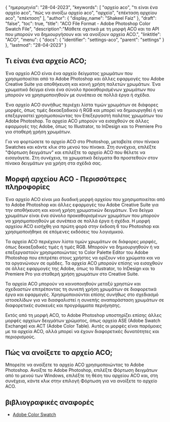 {
"ημερομηνία": "28-04-2023",
  "keywords": [
"αρχείο aco",
"τι είναι ένα αρχείο aco",
"πώς να ανοίξω αρχείο aco",
"αρχείο",
"επέκταση αρχείου aco",
"επέκταση"
],
  "author": {
"display_name": "Shakeel Faiz"
},
"draft": "false",
"toc": true,
"title": "ACO File Format - Adobe Photoshop Color Swatch File",
  "description":"Μάθετε σχετικά με τη μορφή ACO και τα API που μπορούν να δημιουργήσουν και να ανοίξουν αρχεία ACO.",
"linktitle": "ACO",
  "menu": {
    "docs": {
      "identifier": "settings-aco",
      "parent": "settings"
}
},
"lastmod": "28-04-2023"
}

## Τι είναι ένα αρχείο ACO;

Ένα αρχείο ACO είναι ένα αρχείο δείγματος χρωμάτων που χρησιμοποιείται από το Adobe Photoshop και άλλες εφαρμογές του Adobe Creative Suite για αποθήκευση και κοινή χρήση παλετών χρωμάτων. Ένα χρωματικό δείγμα είναι ένα σύνολο προκαθορισμένων χρωμάτων που μπορούν να χρησιμοποιηθούν με συνέπεια σε πολλά έργα ή σχέδια.

Ένα αρχείο ACO συνήθως περιέχει λίστα τιμών χρωμάτων σε διάφορες μορφές, όπως τιμές δεκαεξαδικού ή RGB και μπορεί να δημιουργηθεί ή να επεξεργαστεί χρησιμοποιώντας τον Επεξεργαστή παλέτας χρωμάτων του Adobe Photoshop. Τα αρχεία ACO μπορούν να εισαχθούν σε άλλες εφαρμογές της Adobe, όπως το Illustrator, το InDesign και το Premiere Pro για σταθερή χρήση χρωμάτων.

Για να φορτώσετε το αρχείο ACO στο Photoshop, μεταβείτε στον πίνακα Swatches και κάντε κλικ στο μενού του πίνακα. Στη συνέχεια, επιλέξτε "Φόρτωση δειγμάτων" και επιλέξτε το αρχείο ACO που θέλετε να εισαγάγετε. Στη συνέχεια, τα χρωματικά δείγματα θα προστεθούν στον πίνακα δειγμάτων για χρήση στα σχέδιά σας.

## Μορφή αρχείου ACO - Περισσότερες πληροφορίες

Ένα αρχείο ACO είναι μια δυαδική μορφή αρχείου που χρησιμοποιείται από το Adobe Photoshop και άλλες εφαρμογές του Adobe Creative Suite για την αποθήκευση και κοινή χρήση χρωματικών δειγμάτων. Ένα δείγμα χρωμάτων είναι ένα σύνολο προκαθορισμένων χρωμάτων που μπορούν να χρησιμοποιηθούν με συνέπεια σε πολλά έργα ή σχέδια. Η μορφή αρχείου ACO εισήχθη για πρώτη φορά στην έκδοση 6 του Photoshop και χρησιμοποιήθηκε σε επόμενες εκδόσεις του λογισμικού.

Τα αρχεία ACO περιέχουν λίστα τιμών χρωμάτων σε διάφορες μορφές, όπως δεκαεξαδικές τιμές ή τιμές RGB. Μπορούν να δημιουργηθούν ή να επεξεργαστούν χρησιμοποιώντας το Color Palette Editor του Adobe Photoshop που επιτρέπει στους χρήστες να ορίζουν νέα χρώματα και να τα οργανώνουν σε ομάδες. Τα αρχεία ACO μπορούν επίσης να εισαχθούν σε άλλες εφαρμογές της Adobe, όπως το Illustrator, το InDesign και το Premiere Pro για σταθερή χρήση χρωμάτων στο Creative Suite.

Τα αρχεία ACO μπορούν να κοινοποιηθούν μεταξύ χρηστών και σχεδιαστών επιτρέποντας τη συνεπή χρήση χρωμάτων σε διαφορετικά έργα και εφαρμογές. Χρησιμοποιούνται επίσης συνήθως στο σχεδιασμό ιστοσελίδων για να διασφαλιστεί η συνεπής αναπαράσταση χρωμάτων σε διαφορετικές συσκευές και προγράμματα περιήγησης.

Εκτός από τη μορφή ACO, το Adobe Photoshop υποστηρίζει επίσης άλλες μορφές αρχείων δειγμάτων χρώματος, όπως αρχεία ASE (Adobe Swatch Exchange) και ACT (Adobe Color Table). Αυτές οι μορφές είναι παρόμοιες με τα αρχεία ACO, αλλά μπορεί να έχουν διαφορετικές δυνατότητες και περιορισμούς.

## Πώς να ανοίξετε το αρχείο ACO;

Μπορείτε να ανοίξετε το αρχείο ACO χρησιμοποιώντας το Adobe Photoshop. Ανοίξτε το Adobe Photoshop, επιλέξτε Φόρτωση δειγμάτων από το μενού των Windows, επιλέξτε τη θέση του αρχείου ACO και, στη συνέχεια, κάντε κλικ στην επιλογή Φόρτωση για να ανοίξετε το αρχείο ACO.

## βιβλιογραφικές αναφορές
* [Adobe Color Swatch](https://color.adobe.com/create/color-wheel)

